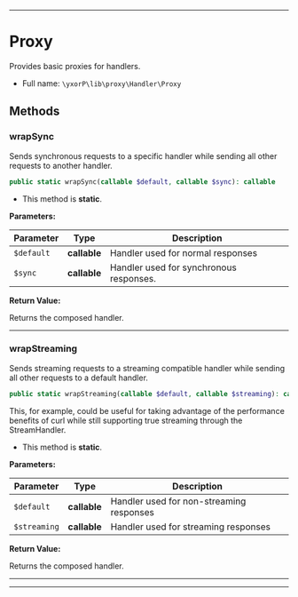***

# Proxy

Provides basic proxies for handlers.



* Full name: `\yxorP\lib\proxy\Handler\Proxy`




## Methods


### wrapSync

Sends synchronous requests to a specific handler while sending all other
requests to another handler.

```php
public static wrapSync(callable $default, callable $sync): callable
```



* This method is **static**.




**Parameters:**

| Parameter | Type | Description |
|-----------|------|-------------|
| `$default` | **callable** | Handler used for normal responses |
| `$sync` | **callable** | Handler used for synchronous responses. |


**Return Value:**

Returns the composed handler.



***

### wrapStreaming

Sends streaming requests to a streaming compatible handler while sending
all other requests to a default handler.

```php
public static wrapStreaming(callable $default, callable $streaming): callable
```

This, for example, could be useful for taking advantage of the
performance benefits of curl while still supporting true streaming
through the StreamHandler.

* This method is **static**.




**Parameters:**

| Parameter | Type | Description |
|-----------|------|-------------|
| `$default` | **callable** | Handler used for non-streaming responses |
| `$streaming` | **callable** | Handler used for streaming responses |


**Return Value:**

Returns the composed handler.



***


***

